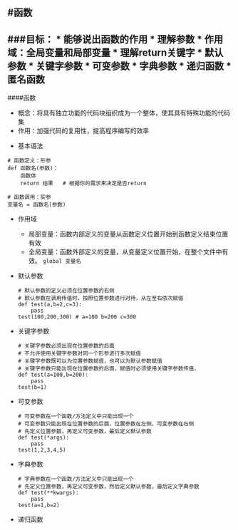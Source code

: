 #函数
---
###目标：
	* 能够说出函数的作用
	* 理解参数
	* 作用域：全局变量和局部变量
	* 理解return关键字
	* 默认参数
	* 关键字参数
	* 可变参数
	* 字典参数
	* 递归函数
	* 匿名函数
---
####函数
* 概念：将具有独立功能的代码块组织成为一个整体，使其具有特殊功能的代码集
* 作用：加强代码的复用性，提高程序编写的效率

- 基本语法
```
# 函数定义：形参
def 函数名(参数)：			 
	函数体
	return 结果	# 根据你的需求来决定是否return

# 函数调用：实参
变量名 = 函数名(参数)

```
- 作用域
	* 局部变量：函数内部定义的变量从函数定义位置开始到函数定义结束位置有效
	* 全局变量：函数外部定义的变量，从变量定义位置开始，在整个文件中有效。
	```global 变量名```

- 默认参数
	```
	# 默认参数的定义必须在位置参数的右侧
	# 默认参数在调用传值时，按照位置参数进行对待，从左至右依次赋值
	def test(a,b=2,c=3):
		pass
	test(100,200,300) # a=100 b=200 c=300
	```

- 关键字参数
	```
	# 关键字参数必须出现在位置参数的后面
	# 不允许使用关键字参数对同一个形参进行多次赋值
	# 关键字参数既可以为位置参数赋值，也可以为默认参数赋值
	# 关键字参数只能出现在位置参数的后面，赋值时必须使用关键字参数传值，
	def test(a=100,b=200):
		pass
	test(b=1)
	```

- 可变参数
	```
	# 可变参数在一个函数/方法定义中只能出现一个
	# 可变参数只能出现在位置参数的后面，位置参数在左侧，可变参数在右侧
	# 先定义位置参数，再定义可变参数，最后定义默认参数
	def test(*args):
		pass
	test(1,2,3,4,5)
	```
- 字典参数
	```
	# 字典参数在一个函数/方法定义中只能出现一个
	# 先定义位置参数，再定义可变参数，然后定义默认参数，最后定义字典参数
	def test(**kwargs):
		pass
	test(a=1,b=2)
	```
- 递归函数
	